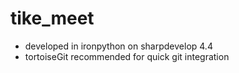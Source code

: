 # tike_meet
- developed in ironpython on sharpdevelop 4.4
- tortoiseGit recommended for quick git integration
